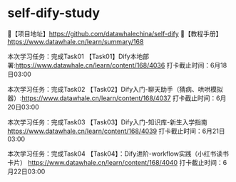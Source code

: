 # self-dify-study

🍭【项目地址】https://github.com/datawhalechina/self-dify
🌟【教程手册】https://www.datawhale.cn/learn/summary/168

本次学习任务：完成Task01
【Task01】Dify本地部署:https://www.datawhale.cn/learn/content/168/4036
打卡截止时间：6月18日03:00


本次学习任务：完成Task02
【Task02】Dify入门-聊天助手（猜病、哄哄模拟器）:https://www.datawhale.cn/learn/content/168/4037
打卡截止时间：6月20日03:00


本次学习任务：完成Task03
【Task03】Dify入门-知识库-新生入学指南
https://www.datawhale.cn/learn/content/168/4039
打卡截止时间：6月21日03:00


本次学习任务：完成Task04
【Task04】：Dify进阶-workflow实践（小红书读书卡片）
https://www.datawhale.cn/learn/content/168/4040
打卡截止时间：6月22日03:00